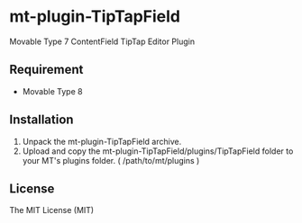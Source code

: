 # mt-plugin-TipTapField

Movable Type 7 ContentField TipTap Editor Plugin

## Requirement

- Movable Type 8

## Installation

1. Unpack the mt-plugin-TipTapField archive.
1. Upload and copy the mt-plugin-TipTapField/plugins/TipTapField folder to your MT's plugins folder. ( /path/to/mt/plugins )

## License

The MIT License (MIT)